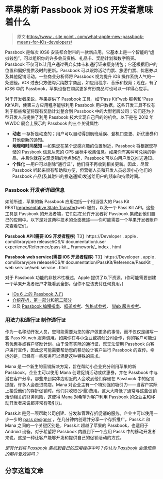 # 苹果的新 Passbook 对 iOS 开发者意味着什么

> 原文:[https://www . site point . com/what-apple-new-passbook-means-for-IOs-developers/](https://www.sitepoint.com/what-apples-new-passbook-means-for-ios-developers/)

Passbook 是每次 iOS6 安装都会附带的一款新应用。它基本上是一个智能的“虚拟钱包”，可以组织你的许多会员资格、礼品卡、奖励计划和数字购买。Passbook 不仅可以让用户通过丢弃实体卡和通行证来瘦身钱包；它还根据用户的位置和偏好提供及时的更新。Passbook 可以跟踪活动门票、旅游门票、优惠券以及其他促销活动。一些商业分析师将 Passbook 视为提升 iOS 操作系统人气的一条途径。iOS 过去只方便购买纯数字商品，如应用程序、音乐和视频；现在，有了 iOS6 中的 Passbook，苹果设备在购买更多有形商品时也可以一样得心应手。

对于开发者来说，苹果提供了 Passbook 工具，如“Pass Kit”web 服务和“Pass Kit”API，使第三方应用程序能够利用 Passbook 用户数据。这些开发工具不仅有利于那些希望将现有奖励计划整合到 Passbook 中的大型老牌公司；它们还为小型开发人员提供了利用 Passbook 技术实现自己目的的机会。以下是在 2012 年 WWDC 展会上展示的 Passbook 的三个关键属性:

*   **动态** —存折是动态的；用户可以自动得到航班延误、登机口变更、新优惠券和其他更新的通知。
*   **地理和时间感知** —如果您在某个您感兴趣的位置附近，Passbook 将根据您存储的 Passbook 信息从您的 GPS 坐标中收集信息。如果你有某种可兑换的物品，并且你就在兑现促销的地点附近，Passbook 可以向用户发送推送通知。
*   **个性化** —用户可以删除“通行证”，他们将不再收到相关更新。因此，尽管 Passbook 听起来很有帮助和方便，但营销人员和开发人员必须小心他们的 Passbook 产品(及其附带的推送通知)发送给用户的频率和持续时间。

### Passbook 开发者详细信息

如前所述，苹果的新 Passbook 应用包括一个相当强大的 Pass Kit REST([representative State Transfer](http://en.wikipedia.org/wiki/Representational_state_transfer))web 服务，以及一个 Pass Kit API。这些工具是 Passbook 的开发者端，它们旨在允许开发者将 Passbook 集成到他们自己的应用中。以下是对这两种技术的全面概述——你可能需要一个苹果开发者账户来查看它们。

**Passbook API(需要 iOS 开发者程序)**
T3】https://Developer . apple . com/library/pre release/iOS/# documentation/user experience/Reference/pass kit _ Framework/_ index . html

**Passbook web service(需要 iOS 开发者程序)**
T3】https://Developer . apple . com/library/pre release/iOS/# documentation/PassKit/Reference/PassKit _ web service/web service . html

对于 Passbook 功能的非技术性概述，Apple 提供了以下资源。(你可能需要创建一个苹果开发者账户才能看到全部，但你不应该支付任何费用。)

*   [IOs 6 上的 Passbook 入门](https://developer.apple.com/passbook/getting_started_with_passbook.pdf)
*   [介绍存折，第一部分](https://developer.apple.com/videos/wwdc/2012/?id=301)和[第二部分](https://developer.apple.com/videos/wwdc/2012/?id=309)
*   以及 [Passbook 编程指南](https://developer.apple.com/library/ios/#documentation/UserExperience/Conceptual/PassKit_PG/Chapters/Introduction.html)、[框架参考](https://developer.apple.com/library/ios/documentation/UserExperience/Reference/PassKit_Framework/_index.html#//apple_ref/doc/uid/TP40012158)、[包格式参考](https://developer.apple.com/library/ios/#documentation/UserExperience/Reference/PassKit_Bundle/Chapters/Introduction.html)、 [Web 服务参考](https://developer.apple.com/library/ios/#documentation/PassKit/Reference/PassKit_WebService/WebService.html#//apple_ref/doc/uid/TP40011988)。

### 用法力**和通行证** 制作通行证

作为一名移动开发人员，您可能需要为您的客户做更多的事情，而不仅仅是编写一些 Pass Kit web 服务调用。如果你在与小企业或初创公司合作，你的客户可能没有优惠券或客户奖励计划。由于没有实际的通行证，您无法使用 Passbook 向客户进行宣传，因此您可能需要帮助您的移动设计客户进行 Passbook 的宣传。幸运的是，已经有一些服务可以满足这种特殊的需求。

Mana 是一个新生的营销解决方案，旨在帮助小企业充分利用苹果的新 Passbook。企业主可以使用 Mana 创建促销活动或优惠券，并在 Passbook 中与潜在客户分享。那些来到实体店附近的人会收到他们存储在 Passbook 中的促销提醒，许多人会走进商店。Mana 对企业主有一个特别强的吸引力——当客户实际上接受他们的存折促销时，他们只收取(少量)费用。这大大降低了通常与这些促销活动相关的财务风险，这使得 Mana 对希望为客户利用 Passbook 的企业主和移动开发者来说都非常有吸引力。

Passk.it 是另一项帮助公司创建、分发和管理存折促销的服务。企业主可以使用一步一步的 [pass designer](https://create.passkit.com/) ，在几分钟内创建并分享一个存折推广。Passk.it 和 Mana 之间的一个关键区别是，Passk.it 超越了苹果的 Passbook，也适用于 Android 设备。对于希望将 Passbook 内置到下一个应用 Passk 中的移动开发者来说，这是一种让客户能够开发和提供自己的促销活动的方式。

*您有计划将 Passbook 集成到自己的应用程序中吗？你认为 Passbook 会像预测的那样受欢迎吗？*

## 分享这篇文章